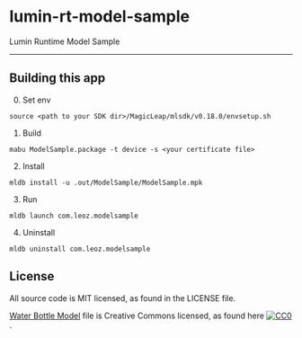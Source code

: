 # lumin-rt-model-sample
Lumin Runtime Model Sample

---

## Building this app

0. Set env

```shell
source <path to your SDK dir>/MagicLeap/mlsdk/v0.18.0/envsetup.sh
```

1. Build

```shell
mabu ModelSample.package -t device -s <your certificate file>
```

2. Install

```shell
mldb install -u .out/ModelSample/ModelSample.mpk
```

3. Run

```shell
mldb launch com.leoz.modelsample
```

4. Uninstall

```shell
mldb uninstall com.leoz.modelsample
```

## License

All source code is MIT licensed, as found in the LICENSE file.

[Water Bottle Model](https://github.com/KhronosGroup/glTF-Sample-Models/tree/master/2.0/WaterBottle) file is Creative Commons licensed, as found here [![CC0](http://i.creativecommons.org/p/zero/1.0/88x31.png)](http://creativecommons.org/publicdomain/zero/1.0/).
